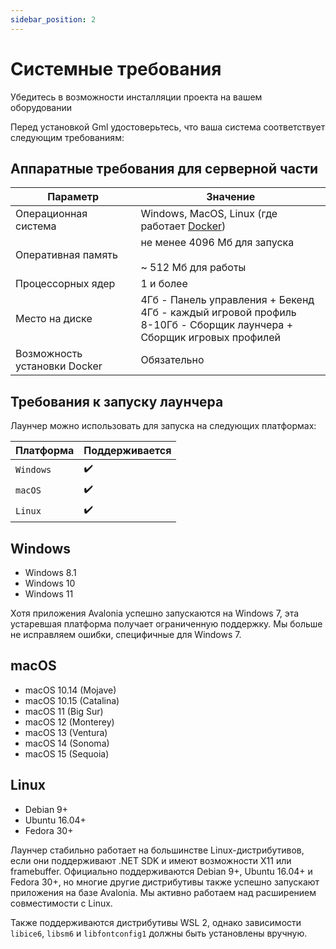 ```yaml
---
sidebar_position: 2
---
```

# Системные требования


Убедитесь в возможности инсталляции проекта на вашем оборудовании

Перед установкой Gml удостоверьтесь, что ваша система соответствует следующим требованиям:

## Аппаратные требования для серверной части

| Параметр                     | Значение                                                                                                                         |
|------------------------------|----------------------------------------------------------------------------------------------------------------------------------|
| Операционная система         | Windows, MacOS, Linux (где работает [Docker](https://www.docker.com))                                                            |
| Оперативная память           | не менее 4096 Мб для запуска<br/><br/> ~ 512 Мб для работы                                                                       |
| Процессорных ядер            | 1 и более                                                                                                                        |
| Место на диске               | 4Гб - Панель управления + Бекенд<br/>4Гб - каждый игровой профиль<br/>8-10Гб - Сборщик лаунчера + Сборщик игровых профилей <br/> |
| Возможность установки Docker | Обязательно                                                                                                                      |

## Требования к запуску лаунчера

Лаунчер можно использовать для запуска на следующих платформах:

| Платформа    | Поддерживается |
|--------------|----------------|
| `Windows`    | ✔️             |
| `macOS `     | ✔️             |
| `Linux`      | ✔️             |

## Windows

* Windows 8.1
* Windows 10
* Windows 11

Хотя приложения Avalonia успешно запускаются на Windows 7, эта устаревшая платформа получает ограниченную поддержку. Мы больше не исправляем ошибки, специфичные для Windows 7.

## macOS

* macOS 10.14 (Mojave)
* macOS 10.15 (Catalina)
* macOS 11 (Big Sur)
* macOS 12 (Monterey)
* macOS 13 (Ventura)
* macOS 14 (Sonoma)
* macOS 15 (Sequoia)

## Linux

* Debian 9+
* Ubuntu 16.04+
* Fedora 30+

Лаунчер стабильно работает на большинстве Linux-дистрибутивов, если они поддерживают .NET SDK и имеют возможности X11 или framebuffer. Официально поддерживаются Debian 9+, Ubuntu 16.04+ и Fedora 30+, но многие другие дистрибутивы также успешно запускают приложения на базе Avalonia. Мы активно работаем над расширением совместимости с Linux.

Также поддерживаются дистрибутивы WSL 2, однако зависимости `libice6`, `libsm6` и `libfontconfig1` должны быть установлены вручную.
